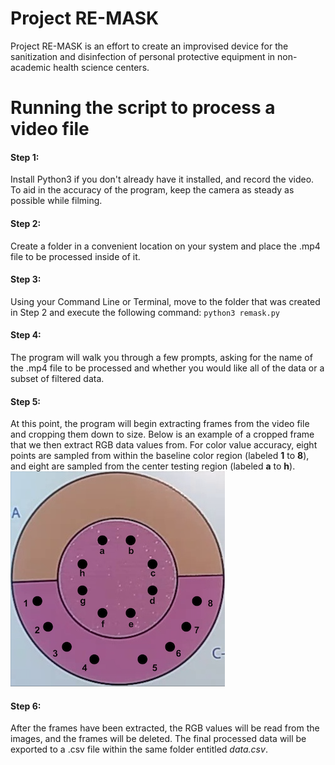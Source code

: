 # Project RE-MASK
Project RE-MASK is an effort to create an improvised device for the sanitization and disinfection of personal protective equipment in non-academic health science centers.


# Running the script to process a video file
#### Step 1: 
Install Python3 if you don't already have it installed, and record the video. To aid in the accuracy of the program, keep the camera as steady as possible while filming.
#### Step 2:
Create a folder in a convenient location on your system and place the .mp4 file to be processed inside of it.
#### Step 3: 
Using your Command Line or Terminal, move to the folder that was created in Step 2 and execute the following command: ```python3 remask.py```
#### Step 4: 
The program will walk you through a few prompts, asking for the name of the .mp4 file to be processed and whether you would like all of the data or a subset of filtered data.
#### Step 5: 
At this point, the program will begin extracting frames from the video file and cropping them down to size. Below is an example of a cropped frame that we then extract RGB data values from. For color value accuracy, eight points are sampled from within the baseline color region (labeled **1** to **8**), and eight are sampled from the center testing region (labeled **a** to **h**).
![Cropped video frame with sample labels](sample.jpg)
#### Step 6: 
After the frames have been extracted, the RGB values will be read from the images, and the frames will be deleted. The final processed data will be exported to a .csv file within the same folder entitled _data.csv_.
